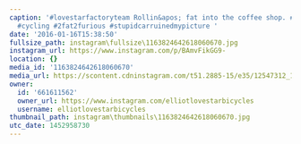 ```yaml
---
caption: '#lovestarfactoryteam Rollin&apos; fat into the coffee shop. #fatbike #bikewinter
  #cycling #2fat2furious #stupidcarruinedmypicture '
date: '2016-01-16T15:38:50'
fullsize_path: instagram\fullsize\1163824642618060670.jpg
instagram_url: https://www.instagram.com/p/BAmvFikGG9-
location: {}
media_id: '1163824642618060670'
media_url: https://scontent.cdninstagram.com/t51.2885-15/e35/12547312_144767015900188_1679892247_n.jpg?ig_cache_key=MTE2MzgyNDY0MjYxODA2MDY3MA%3D%3D.2
owner:
  id: '661611562'
  owner_url: https://www.instagram.com/elliotlovestarbicycles
  username: elliotlovestarbicycles
thumbnail_path: instagram\thumbnails\1163824642618060670.jpg
utc_date: 1452958730
---
```

